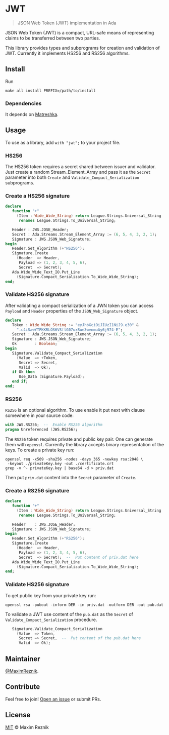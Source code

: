 # JWT

>  JSON Web Token (JWT) implementation in Ada

JSON Web Token (JWT) is a compact, URL-safe means of representing
claims to be transferred between two parties.

This library provides types and subprograms for creation and
validation of JWT. Currently it implements HS256 and RS256
algorithms.

## Install

Run
```
make all install PREFIX=/path/to/install
```

### Dependencies
It depends on [Matreshka](https://forge.ada-ru.org/matreshka).

## Usage

To use as a library, add `with "jwt";` to your project file.

### HS256
The HS256 token requires a secret shared between issuer and validator.
Just create a random Stream_Element_Array and pass it as the `Secret`
parameter into both `Create` and `Validate_Compact_Serialization`
subprograms.

### Create a HS256 signature

```ada
declare
   function "+"
     (Item : Wide_Wide_String) return League.Strings.Universal_String
      renames League.Strings.To_Universal_String;

   Header : JWS.JOSE_Header;
   Secret : Ada.Streams.Stream_Element_Array := (6, 5, 4, 3, 2, 1);
   Signature : JWS.JSON_Web_Signature;
begin
   Header.Set_Algorithm (+"HS256");
   Signature.Create
     (Header  => Header,
      Payload => (1, 2, 3, 4, 5, 6),
      Secret  => Secret);
   Ada.Wide_Wide_Text_IO.Put_Line
     (Signature.Compact_Serialization.To_Wide_Wide_String);
end;
```

### Validate HS256 signature

After validating a compact serialization of a JWN token
you can access `Payload` and `Header` properties of the
`JSON_Web_Signature` object.

```ada
declare
   Token : Wide_Wide_String := "eyJhbGciOiJIUzI1NiJ9.e30" &
     ".c4iSawYTPKKRLOS6VSflG07uxBue3wvnmuAy6j974-E";
   Secret : Ada.Streams.Stream_Element_Array := (6, 5, 4, 3, 2, 1);
   Signature : JWS.JSON_Web_Signature;
   Ok        : Boolean;
begin
   Signature.Validate_Compact_Serialization
     (Value  => +Token,
      Secret => Secret,
      Valid  => Ok);
   if Ok then
      Use_Data (Signature.Payload);
   end if;
end;
```
### RS256

`RS256` is an optional algorithm. To use enable it put next with clause
somewhere in your source code:

```ada
with JWS.RS256;  --  Enable RS256 algorithm
pragma Unreferenced (JWS.RS256);
```

The `RS256` token requires private and public key pair. One can generate
them with `openssl`. Currently the library accepts binary representation
of the keys. To create a private key run:

```
openssl req -x509 -sha256 -nodes -days 365 -newkey rsa:2048 \
 -keyout ./privateKey.key -out ./certificate.crt
grep -v ^- privateKey.key | base64 -d > priv.dat
```

Then put `priv.dat` content into the `Secret` parameter of `Create`.

### Create a RS256 signature

```ada
declare
   function "+"
     (Item : Wide_Wide_String) return League.Strings.Universal_String
      renames League.Strings.To_Universal_String;

   Header    : JWS.JOSE_Header;
   Signature : JWS.JSON_Web_Signature;
begin
   Header.Set_Algorithm (+"RS256");
   Signature.Create
     (Header  => Header,
      Payload => (1, 2, 3, 4, 5, 6),
      Secret  => Secret);  --  Put content of priv.dat here
   Ada.Wide_Wide_Text_IO.Put_Line
     (Signature.Compact_Serialization.To_Wide_Wide_String);
end;
```

### Validate HS256 signature

To get public key from your private key run:
```
openssl rsa -pubout -inform DER -in priv.dat -outform DER -out pub.dat
```

To validate a JWT use content of the `pub.dat` as the `Secret`
of `Validate_Compact_Serialization` procedure.

```ada
   Signature.Validate_Compact_Serialization
     (Value  => Token,
      Secret => Secret,  --  Put content of the pub.dat here
      Valid  => Ok);
```

## Maintainer

[@MaximReznik](https://github.com/reznikmm).

## Contribute

Feel free to join!
[Open an issue](https://github.com/reznikmm/jwt/issues/new) or submit PRs.

## License

[MIT](LICENSE) © Maxim Reznik
